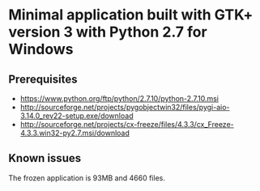 # Minimal application built with GTK+ version 3 with Python 2.7 for Windows

## Prerequisites

* https://www.python.org/ftp/python/2.7.10/python-2.7.10.msi
* http://sourceforge.net/projects/pygobjectwin32/files/pygi-aio-3.14.0_rev22-setup.exe/download
* http://sourceforge.net/projects/cx-freeze/files/4.3.3/cx_Freeze-4.3.3.win32-py2.7.msi/download

## Known issues

The frozen application is 93MB and 4660 files.

